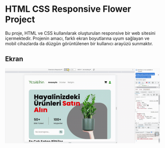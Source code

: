 <h1>HTML CSS Responsive Flower Project</h1>

Bu proje, HTML ve CSS kullanılarak oluşturulan responsive bir web sitesini içermektedir. Projenin amacı, farklı ekran boyutlarına uyum sağlayan ve mobil cihazlarda da düzgün görüntülenen bir kullanıcı arayüzü sunmaktır.


<h2>Ekran</h2>

![](flower.gif.gif)